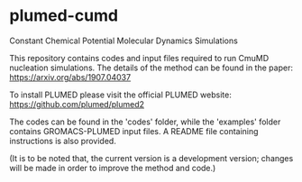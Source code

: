# plumed-cumd
Constant Chemical Potential Molecular Dynamics Simulations

This repository contains codes and input files required to run CmuMD nucleation simulations. 
The details of the method can be found in the paper: https://arxiv.org/abs/1907.04037

To install PLUMED please visit the official PLUMED website: https://github.com/plumed/plumed2

The codes can be found in the 'codes' folder, while the 'examples' folder contains GROMACS-PLUMED input files.
A README file containing instructions is also provided.

(It is to be noted that, the current version is a development version; changes will be made in order to improve the method and code.)
